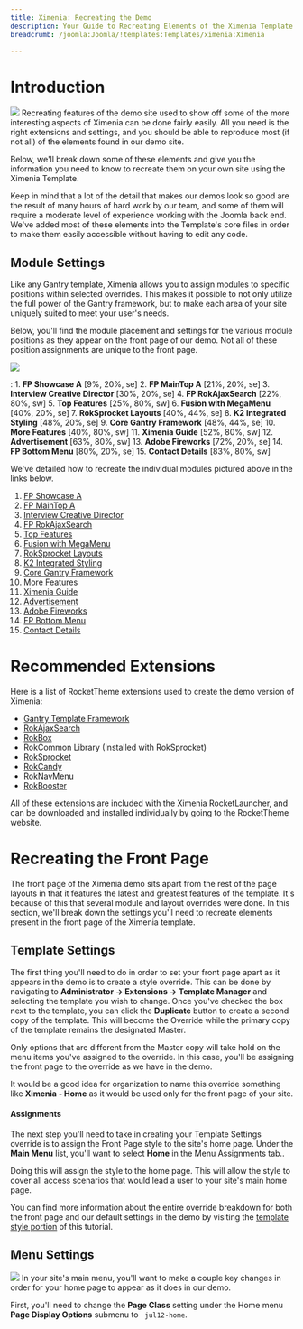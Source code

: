 ```yaml
---
title: Ximenia: Recreating the Demo
description: Your Guide to Recreating Elements of the Ximenia Template for Joomla
breadcrumb: /joomla:Joomla/!templates:Templates/ximenia:Ximenia

---
```


Introduction
=====
![][ximenia2]
Recreating features of the demo site used to show off some of the more interesting aspects of Ximenia can be done fairly easily. All you need is the right extensions and settings, and you should be able to reproduce most (if not all) of the elements found in our demo site. 

Below, we'll break down some of these elements and give you the information you need to know to recreate them on your own site using the Ximenia Template.

Keep in mind that a lot of the detail that makes our demos look so good are the result of many hours of hard work by our team, and some of them will require a moderate level of experience working with the Joomla back end. We've added most of these elements into the Template's core files in order to make them easily accessible without having to edit any code.

Module Settings
-----
Like any Gantry template, Ximenia allows you to assign modules to specific positions within selected overrides. This makes it possible to not only utilize the full power of the Gantry framework, but to make each area of your site uniquely suited to meet your user's needs.

Below, you'll find the module placement and settings for the various module positions as they appear on the front page of our demo. Not all of these position assignments are unique to the front page.

![][Ximenia]

:   1. **FP Showcase A**  [9%, 20%, se]
    2. **FP MainTop A**  [21%, 20%, se]
    3. **Interview Creative Director**  [30%, 20%, se]
    4. **FP RokAjaxSearch**  [22%, 80%, sw]
    5. **Top Features**  [25%, 80%, sw]
    6. **Fusion with MegaMenu**  [40%, 20%, se]
    7. **RokSprocket Layouts**  [40%, 44%, se]
    8. **K2 Integrated Styling**  [48%, 20%, se]
    9. **Core Gantry Framework**  [48%, 44%, se]
    10. **More Features**  [40%, 80%, sw]
    11. **Ximenia Guide**  [52%, 80%, sw]
    12. **Advertisement** [63%, 80%, sw]
    13. **Adobe Fireworks** [72%, 20%, se]
    14. **FP Bottom Menu** [80%, 20%, se]
    15. **Contact Details** [83%, 80%, sw]

We've detailed how to recreate the individual modules pictured above in the links below.

1. [FP Showcase A][module1]
2. [FP MainTop A][module2]
3. [Interview Creative Director][module3]
4. [FP RokAjaxSearch][module4]
5. [Top Features][module5]
6. [Fusion with MegaMenu][module6]
7. [RokSprocket Layouts][module7]
8. [K2 Integrated Styling][module8]
9. [Core Gantry Framework][module9]
10. [More Features][module10]
11. [Ximenia Guide][module11]
12. [Advertisement][module12]
13. [Adobe Fireworks][module13]
14. [FP Bottom Menu][module14]
15. [Contact Details][module15]

Recommended Extensions
=====
Here is a list of RocketTheme extensions used to create the demo version of Ximenia:

* [Gantry Template Framework][gantry]
* [RokAjaxSearch][rokajaxsearch]
* [RokBox][rokbox]
* RokCommon Library (Installed with RokSprocket)
* [RokSprocket][roksprocket]
* [RokCandy][rokcandy]
* [RokNavMenu][roknavmenu]
* [RokBooster][rokbooster]

All of these extensions are included with the Ximenia RocketLauncher, and can be downloaded and installed individually by going to the RocketTheme website.

Recreating the Front Page
=====
The front page of the Ximenia demo sits apart from the rest of the page layouts in that it features the latest and greatest features of the template. It's because of this that several module and layout overrides were done. In this section, we'll break down the settings you'll need to recreate elements present in the front page of the Ximenia template.

Template Settings
-----
The first thing you'll need to do in order to set your front page apart as it appears in the demo is to create a style override. This can be done by navigating to **Administrator -> Extensions -> Template Manager** and selecting the template you wish to change.  Once you've checked the box next to the template, you can click the **Duplicate** button to create a second copy of the template. This will become the Override while the primary copy of the template remains the designated Master.

Only options that are different from the Master copy will take hold on the menu items you've assigned to the override. In this case, you'll be assigning the front page to the override as we have in the demo.

It would be a good idea for organization to name this override something like **Ximenia - Home** as it would be used only for the front page of your site.

#### Assignments
The next step you'll need to take in creating your Template Settings override is to assign the Front Page style to the site's home page. Under the **Main Menu** list, you'll want to select **Home** in the Menu Assignments tab..

Doing this will assign the style to the home page. This will allow the style to cover all access scenarios that would lead a user to your site's main home page.

You can find more information about the entire override breakdown for both the front page and our default settings in the demo by visiting the [template style portion][demooverride] of this tutorial.

Menu Settings
-----
![][mainmenu]
In your site's main menu, you'll want to make a couple key changes in order for your home page to appear as it does in our demo.

First, you'll need to change the **Page Class** setting under the Home menu **Page Display Options** submenu to ` jul12-home`.

[gantry]: http://gantry-framework.org/download
[rokajaxsearch]: http://www.rockettheme.com/extensions-joomla/rokajaxsearch
[rokbox]: http://www.rockettheme.com/extensions-joomla/rokbox
[roksprocket]: http://www.rockettheme.com/extensions-joomla/roksprocket
[ximenia]: assets/ximenia.jpeg
[ximenia2]: assets/ximenia2.jpeg
[demooverride]: demo_override.md
[roknavmenu]: http://www.rockettheme.com/extensions-joomla/roknavmenu
[rokbooster]: http://www.rockettheme.com/extensions-joomla/rokbooster
[rokcandy]: http://www.rockettheme.com/extensions-joomla/rokcandy
[module1]: demo_module_1.md
[module2]: demo_module_2.md
[module3]: demo_module_3.md
[module4]: demo_module_4.md
[module5]: demo_module_5.md
[module6]: demo_module_6.md
[module7]: demo_module_7.md
[module8]: demo_module_8.md
[module9]: demo_module_9.md
[module10]: demo_module_10.md
[module11]: demo_module_11.md
[module12]: demo_module_12.md
[module13]: demo_module_13.md
[module14]: demo_module_14.md
[module15]: demo_module_15.md
[mainmenu]: assets/menu_1.jpg
[icons]: http://fortawesome.github.io/Font-Awesome/icons/
[article]: assets/article.jpg